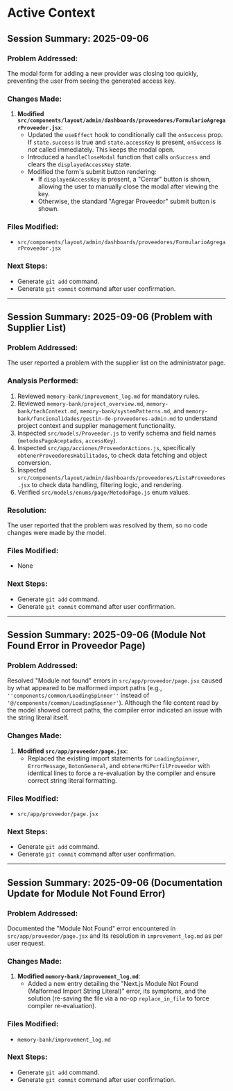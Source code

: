 # Active Context

## Session Summary: 2025-09-06

### Problem Addressed:
The modal form for adding a new provider was closing too quickly, preventing the user from seeing the generated access key.

### Changes Made:

1.  **Modified `src/components/layout/admin/dashboards/proveedores/FormularioAgregarProveedor.jsx`**:
    *   Updated the `useEffect` hook to conditionally call the `onSuccess` prop. If `state.success` is true and `state.accessKey` is present, `onSuccess` is *not* called immediately. This keeps the modal open.
    *   Introduced a `handleCloseModal` function that calls `onSuccess` and clears the `displayedAccessKey` state.
    *   Modified the form's submit button rendering:
        *   If `displayedAccessKey` is present, a "Cerrar" button is shown, allowing the user to manually close the modal after viewing the key.
        *   Otherwise, the standard "Agregar Proveedor" submit button is shown.

### Files Modified:
- `src/components/layout/admin/dashboards/proveedores/FormularioAgregarProveedor.jsx`

### Next Steps:
- Generate `git add` command.
- Generate `git commit` command after user confirmation.

---

## Session Summary: 2025-09-06 (Problem with Supplier List)

### Problem Addressed:
The user reported a problem with the supplier list on the administrator page.

### Analysis Performed:
1.  Reviewed `memory-bank/improvement_log.md` for mandatory rules.
2.  Reviewed `memory-bank/project_overview.md`, `memory-bank/techContext.md`, `memory-bank/systemPatterns.md`, and `memory-bank/funcionalidades/gestin-de-proveedores-admin.md` to understand project context and supplier management functionality.
3.  Inspected `src/models/Proveedor.js` to verify schema and field names (`metodosPagoAceptados`, `accessKey`).
4.  Inspected `src/app/acciones/ProveedorActions.js`, specifically `obtenerProveedoresHabilitados`, to check data fetching and object conversion.
5.  Inspected `src/components/layout/admin/dashboards/proveedores/ListaProveedores.jsx` to check data handling, filtering logic, and rendering.
6.  Verified `src/models/enums/pago/MetodoPago.js` enum values.

### Resolution:
The user reported that the problem was resolved by them, so no code changes were made by the model.

### Files Modified:
- None

### Next Steps:
- Generate `git add` command.
- Generate `git commit` command after user confirmation.

---

## Session Summary: 2025-09-06 (Module Not Found Error in Proveedor Page)

### Problem Addressed:
Resolved "Module not found" errors in `src/app/proveedor/page.jsx` caused by what appeared to be malformed import paths (e.g., `''components/common/LoadingSpinner''` instead of `'@/components/common/LoadingSpinner'`). Although the file content read by the model showed correct paths, the compiler error indicated an issue with the string literal itself.

### Changes Made:
1.  **Modified `src/app/proveedor/page.jsx`**:
    *   Replaced the existing import statements for `LoadingSpinner`, `ErrorMessage`, `BotonGeneral`, and `obtenerMiPerfilProveedor` with identical lines to force a re-evaluation by the compiler and ensure correct string literal formatting.

### Files Modified:
- `src/app/proveedor/page.jsx`

### Next Steps:
- Generate `git add` command.
- Generate `git commit` command after user confirmation.

---

## Session Summary: 2025-09-06 (Documentation Update for Module Not Found Error)

### Problem Addressed:
Documented the "Module Not Found" error encountered in `src/app/proveedor/page.jsx` and its resolution in `improvement_log.md` as per user request.

### Changes Made:
1.  **Modified `memory-bank/improvement_log.md`**:
    *   Added a new entry detailing the "Next.js Module Not Found (Malformed Import String Literal)" error, its symptoms, and the solution (re-saving the file via a no-op `replace_in_file` to force compiler re-evaluation).

### Files Modified:
- `memory-bank/improvement_log.md`

### Next Steps:
- Generate `git add` command.
- Generate `git commit` command after user confirmation.
